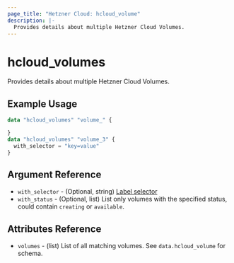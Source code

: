 ```yaml
---
page_title: "Hetzner Cloud: hcloud_volume"
description: |-
  Provides details about multiple Hetzner Cloud Volumes.
---
```


# hcloud_volumes

Provides details about multiple Hetzner Cloud Volumes.

## Example Usage

```terraform
data "hcloud_volumes" "volume_" {

}
data "hcloud_volumes" "volume_3" {
  with_selector = "key=value"
}
```

## Argument Reference

- `with_selector` - (Optional, string) [Label selector](https://docs.hetzner.cloud/reference/cloud#label-selector)
- `with_status` - (Optional, list) List only volumes with the specified status, could contain `creating` or `available`.

## Attributes Reference

- `volumes` - (list) List of all matching volumes. See `data.hcloud_volume` for schema.
